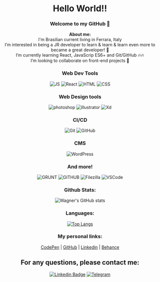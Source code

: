 <h1 align="center"> 
	Hello World!!
</h1>
<div align="center">
	
### Welcome to my GitHub 👋

**About me:**<br>
I'm Brasilian current living in Ferrara, Italy<br>
I’m interested in being a JR developer to learn & learn & learn even more to became a great developer! 🚀<br>
I’m currently learning React, JavaScrip ES6+ and Git/GitHub 🔥🔥<br>
I’m looking to collaborate on front-end projects 🤝<br>

### Web Dev Tools<br>
![JS](https://img.shields.io/badge/JavaScript-F7DF1E?style=plastic&logo=javascript&logoColor=FFFFFF) 
![React](https://img.shields.io/badge/React-Learning-dddddd?style=plastic&labelColor=666666&logo=react&logoColor=61DAFB)
![HTML](https://img.shields.io/badge/-HTML-E34F26?style=plastic&logo=html5&logoColor=FFFFFF)
![CSS](https://img.shields.io/badge/CSS-LESS-cccccc?style=plastic&labelColor=1572B6&logo=css3&logoColor=FFFFFF)

### Web Design tools<br>
![photoshop](https://img.shields.io/badge/-PS-31A8FF?style=plastic&logo=adobephotoshop&logoColor=FFFFFF) ![illustrator](https://img.shields.io/badge/-Ai-FF9A00?style=plastic&logo=adobeillustrator&logoColor=FFFFFF) ![Xd](https://img.shields.io/badge/-Xd-FF61F6?style=plastic&logo=adobexd&logoColor=FFFFFF)

### CI/CD<br>
![Git](https://img.shields.io/badge/Git-studying-cccccc?style=plastic&labelColor=0000ff&logo=git&logoColor=FFFFFF) ![GitHub](https://img.shields.io/badge/-GitHub-181717?style=plastic&logo=GitHub&logoColor=FFFFFF)

### CMS<br>
![WordPress](https://img.shields.io/badge/-Wordpress-21759B?style=plastic&logo=wordpress&logoColor=FFFFFF)
	
### And more!<br>
![GRUNT](https://img.shields.io/badge/Grunt-FAA918?style=plastic&logo=grunt&logoColor=000000) ![GITHUB](https://img.shields.io/badge/GitHub-000000?style=plastic&logo=github&logoColor=ffffff) ![Filezilla](https://img.shields.io/badge/-Filezilla-BF0000?style=plastic&logo=filezilla&logoColor=FFFFFF) ![VSCode](https://img.shields.io/badge/-VSCode-007ACC?style=plastic&logo=visualstudiocode&logoColor=FFFFFF) 
	
### Github Stats:<br>
![Wagner's GitHub stats](https://github-readme-stats.vercel.app/api?username=wagner3UB&show_icons=true&theme=radical)<br>
### Languages:<br>
[![Top Langs](https://github-readme-stats.vercel.app/api/top-langs/?username=wagner3UB&langs_count=8&theme=radical)](https://github.com/wagner3UB/github-readme-stats)<br>
	
### My personal links:

<a href="https://codepen.io/trezub">CodePen</a> | <a href="https://github.com/Wagner3UB">GitHub</a> | <a href="https://www.linkedin.com/in/wagner-trezub/">Linkedin</a> | <a href="https://www.behance.net/trezub/">Behance</a> 

<h2>For any questions, please contact me:</h2>

[![Linkedin Badge](https://img.shields.io/badge/-LinkedIn-blue?style=flat-square&logo=Linkedin&logoColor=white&link=https://www.linkedin.com/in/wagner-trezub/)](https://www.linkedin.com/in/wagner-trezub/)
[![Telegram](https://img.shields.io/badge/-Telegram-26A5E4?&logo=telegram&logoColor=FFFFFF)](https://web.telegram.org/#/im?p=@WagnerTrezub)
</div>

